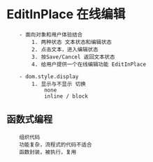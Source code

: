 #   EditInPlace  在线编辑
        - 面向对象和用户体验结合
            1. 两种状态 文本状态和编辑状态
            2. 点击文本，进入编辑状态
            3. 按Save/Cancel 返回文本状态
            4. 给用户提供一个在线编辑功能 EditInPlace

        - dom.style.display
            1. 显示与不显示 切换
                none 
                inline / block
##  函数式编程
        组织代码
        功能复杂，流程式的代码不适合
        函数封装，被执行，复用